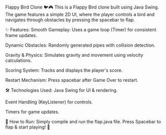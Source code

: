 Flappy Bird Clone 🐦🎮
This is a Flappy Bird clone built using Java Swing. The game features a simple 2D UI, where the player controls a bird and navigates through obstacles by pressing the spacebar to flap.

✨ Features:
Smooth Gameplay: Uses a game loop (Timer) for consistent frame updates.

Dynamic Obstacles: Randomly generated pipes with collision detection.

Gravity & Physics: Simulates gravity and movement using velocity calculations.

Scoring System: Tracks and displays the player's score.

Restart Mechanism: Press spacebar after Game Over to restart.

🛠️ Technologies Used:
Java Swing for UI & rendering.

Event Handling (KeyListener) for controls.

Timers for game updates.

🔹 How to Run:
Simply compile and run the flap.java file. Press Spacebar to flap & start playing! 🚀
